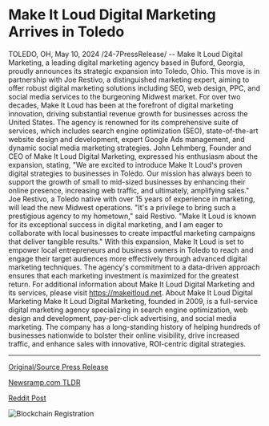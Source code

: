 # Make It Loud Digital Marketing Arrives in Toledo

TOLEDO, OH, May 10, 2024 /24-7PressRelease/ -- Make It Loud Digital Marketing, a leading digital marketing agency based in Buford, Georgia, proudly announces its strategic expansion into Toledo, Ohio. This move is in partnership with Joe Restivo, a distinguished marketing expert, aiming to offer robust digital marketing solutions including SEO, web design, PPC, and social media services to the burgeoning Midwest market.  For over two decades, Make It Loud has been at the forefront of digital marketing innovation, driving substantial revenue growth for businesses across the United States. The agency is renowned for its comprehensive suite of services, which includes search engine optimization (SEO), state-of-the-art website design and development, expert Google Ads management, and dynamic social media marketing strategies.  John Lehmberg, Founder and CEO of Make It Loud Digital Marketing, expressed his enthusiasm about the expansion, stating, "We are excited to introduce Make It Loud's proven digital strategies to businesses in Toledo. Our mission has always been to support the growth of small to mid-sized businesses by enhancing their online presence, increasing web traffic, and ultimately, amplifying sales."  Joe Restivo, a Toledo native with over 15 years of experience in marketing, will lead the new Midwest operations. "It's a privilege to bring such a prestigious agency to my hometown," said Restivo. "Make It Loud is known for its exceptional success in digital marketing, and I am eager to collaborate with local businesses to create impactful marketing campaigns that deliver tangible results."  With this expansion, Make It Loud is set to empower local entrepreneurs and business owners in Toledo to reach and engage their target audiences more effectively through advanced digital marketing techniques. The agency's commitment to a data-driven approach ensures that each marketing investment is maximized for the greatest return.  For additional information about Make It Loud Digital Marketing and its services, please visit https://makeitloud.net.  About Make It Loud Digital Marketing Make It Loud Digital Marketing, founded in 2009, is a full-service digital marketing agency specializing in search engine optimization, web design and development, pay-per-click advertising, and social media marketing. The company has a long-standing history of helping hundreds of businesses nationwide to bolster their online visibility, drive increased traffic, and enhance sales with innovative, ROI-centric digital strategies. 

---

[Original/Source Press Release](https://newlive.24-7pressrelease.com/press-release/510768/make-it-loud-digital-marketing-arrives-in-toledo)
                    

[Newsramp.com TLDR](None) 



[Reddit Post](https://www.reddit.com/r/Business_NewsRamp/comments/1cpq8rf/make_it_loud_digital_marketing_announces/) 



![Blockchain Registration](https://cdn.newsramp.app/24-7PressRelease/qrcode/245/11/larkmqzq.webp)